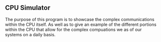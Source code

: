 CPU Simulator 
-------------
The purpose of this program is to showcase the complex communications within the CPU itself. As well as to give an example of the different portions within the CPU that allow for the complex compuations we as of our systems on a daily basis. 
